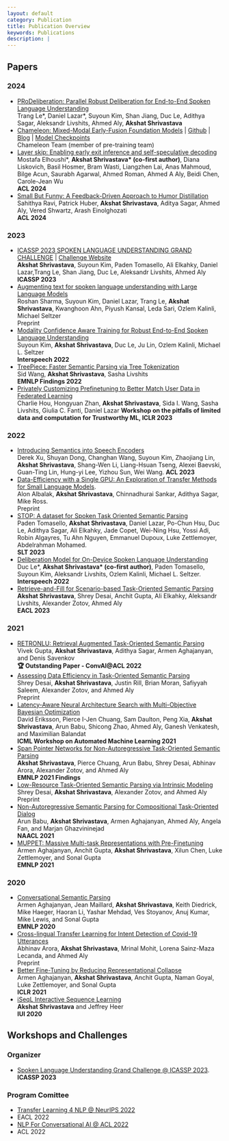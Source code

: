```yaml
---
layout: default
category: Publication
title: Publication Overview
keywords: Publications
description: |
---
```


## Papers

### 2024
* [PRoDeliberation: Parallel Robust Deliberation for End-to-End Spoken Language Understanding](https://arxiv.org/pdf/2406.07823)  
Trang Le\*, Daniel Lazar\*, Suyoun Kim, Shan Jiang, Duc Le, Adithya Sagar, Aleksandr Livshits, Ahmed Aly, **Akshat Shrivastava**
* [Chameleon: Mixed-Modal Early-Fusion Foundation Models](https://arxiv.org/pdf/2405.09818?) | [Github](https://github.com/facebookresearch/chameleon) | [Blog](https://ai.meta.com/blog/meta-fair-research-new-releases/) | [Model Checkpoints](https://ai.meta.com/resources/models-and-libraries/chameleon-downloads/)  
Chameleon Team (member of pre-training team)  
* [Layer skip: Enabling early exit inference and self-speculative decoding](https://arxiv.org/pdf/2404.16710)  
Mostafa Elhoushi\*, **Akshat Shrivastava\* (co-first author)**, Diana Liskovich, Basil Hosmer, Bram Wasti, Liangzhen Lai, Anas Mahmoud, Bilge Acun, Saurabh Agarwal, Ahmed Roman, Ahmed A Aly, Beidi Chen, Carole-Jean Wu  
**ACL 2024**
* [Small But Funny: A Feedback-Driven Approach to Humor Distillation](https://arxiv.org/pdf/2402.18113)   
Sahithya Ravi, Patrick Huber, **Akshat Shrivastava**, Aditya Sagar, Ahmed Aly, Vered Shwartz, Arash Einolghozati  
**ACL 2024**

### 2023
* [ICASSP 2023 SPOKEN LANGUAGE UNDERSTANDING GRAND CHALLENGE](https://akshatsh.github.io/papers/SLU_ICASSP_Challenge_Summary_upload.pdf) | [Challenge Website](https://facebookresearch.github.io/spoken_task_oriented_parsing/)  
**Akshat Shrivastava**, Suyoun Kim, Paden Tomasello, Ali Elkahky, Daniel Lazar,Trang Le, Shan Jiang, Duc Le, Aleksandr Livshits, Ahmed Aly     
**ICASSP 2023**
* [Augmenting text for spoken language understanding with Large Language Models](https://arxiv.org/abs/2309.09390)  
Roshan Sharma, Suyoun Kim, Daniel Lazar, Trang Le, **Akshat Shrivastava**, Kwanghoon Ahn, Piyush Kansal, Leda Sari, Ozlem Kalinli, Michael Seltzer  
Preprint
* [Modality Confidence Aware Training for Robust End-to-End Spoken Language Understanding](https://arxiv.org/abs/2307.12134)  
Suyoun Kim, **Akshat Shrivastava**, Duc Le, Ju Lin, Ozlem Kalinli, Michael L. Seltzer  
**Interspeech 2022**
* [TreePiece: Faster Semantic Parsing via Tree Tokenization](https://arxiv.org/abs/2303.1716)  
Sid Wang, **Akshat Shrivastava**, Sasha Livshits  
**EMNLP Findings 2022**
* [Privately Customizing Prefinetuning to Better Match User Data in Federated Learning](https://arxiv.org/abs/2302.09042)  
Charlie Hou, Hongyuan Zhan, **Akshat Shrivastava**, Sida I. Wang, Sasha Livshits, Giulia C. Fanti, Daniel Lazar
**Workshop on the pitfalls of limited data and computation for Trustworthy ML, ICLR 2023**


### 2022
* [Introducing Semantics into Speech Encoders](https://arxiv.org/abs/2211.08402)   
Derek Xu, Shuyan Dong, Changhan Wang, Suyoun Kim, Zhaojiang Lin, **Akshat Shrivastava**, Shang-Wen Li, Liang-Hsuan Tseng, Alexei Baevski, Guan-Ting Lin, Hung-yi Lee, Yizhou Sun, Wei Wang.
**ACL 2023**
* [Data-Efficiency with a Single GPU: An Exploration of Transfer Methods for Small Language Models](https://arxiv.org/abs/2210.03871).  
Alon Albalak, **Akshat Shrivastava**, Chinnadhurai Sankar, Adithya Sagar, Mike Ross.  
Preprint
* [STOP: A dataset for Spoken Task Oriented Semantic Parsing](https://arxiv.org/abs/2207.10643)      
Paden Tomasello, **Akshat Shrivastava**, Daniel Lazar, Po-Chun Hsu, Duc Le, Adithya Sagar, Ali Elkahky, Jade Copet, Wei-Ning Hsu, Yossi Adi, Robin Algayres, Tu Ahn Nguyen, Emmanuel Dupoux, Luke Zettlemoyer, Abdelrahman Mohamed.  
**SLT 2023**
* [Deliberation Model for On-Device Spoken Language Understanding](https://arxiv.org/abs/2204.01893)    
Duc Le\*, **Akshat Shrivastava\* (co-first author)**, Paden Tomasello, Suyoun Kim, Aleksandr Livshits, Ozlem Kalinli, Michael L. Seltzer.  
**Interspeech 2022**
* [Retrieve-and-Fill for Scenario-based Task-Oriented Semantic Parsing](https://arxiv.org/abs/2202.00901)     
**Akshat Shrivastava**, Shrey Desai, Anchit Gupta, Ali Elkahky, Aleksandr Livshits, Alexander Zotov, Ahmed Aly   
**EACL 2023**

### 2021
* [RETRONLU: Retrieval Augmented Task-Oriented Semantic Parsing](https://arxiv.org/abs/2109.10410)   
Vivek Gupta, **Akshat Shrivastava**, Adithya Sagar, Armen Aghajanyan, and Denis Savenkov   
**🏆 Outstanding Paper - ConvAI@ACL 2022** 
* [Assessing Data Efficiency in Task-Oriented Semantic Parsing](https://arxiv.org/abs/2107.04736)   
Shrey Desai, **Akshat Shrivastava**, Justin Rill, Brian Moran, Safiyyah Saleem, Alexander Zotov, and Ahmed Aly   
Preprint
* [Latency-Aware Neural Architecture Search with Multi-Objective Bayesian Optimization](https://arxiv.org/abs/2106.11890)  
David Eriksson, Pierce I-Jen Chuang, Sam Daulton, Peng Xia, **Akshat Shrivastava**, Arun Babu, Shicong Zhao, Ahmed Aly, Ganesh Venkatesh, and Maximilian Balandat  
**ICML Workshop on Automated Machine Learning 2021**
* [Span Pointer Networks for Non-Autoregressive Task-Oriented Semantic Parsing](https://arxiv.org/abs/2104.07275)  
**Akshat Shrivastava**, Pierce Chuang, Arun Babu, Shrey Desai, Abhinav Arora, Alexander Zotov, and Ahmed Aly  
**EMNLP 2021 Findings**
* [Low-Resource Task-Oriented Semantic Parsing via Intrinsic Modeling](https://arxiv.org/abs/2104.07224)  
Shrey Desai, **Akshat Shrivastava**, Alexander Zotov, and Ahmed Aly  
Preprint
* [Non-Autoregressive Semantic Parsing for Compositional Task-Oriented Dialog](https://arxiv.org/abs/2104.04923)  
Arun Babu, **Akshat Shrivastava**, Armen Aghajanyan, Ahmed Aly, Angela Fan, and Marjan Ghazvininejad  
**NAACL 2021**
* [MUPPET: Massive Multi-task Representations with Pre-Finetuning](https://arxiv.org/abs/2101.11038)  
Armen Aghajanyan, Anchit Gupta, **Akshat Shrivastava**, Xilun Chen, Luke Zettlemoyer, and Sonal Gupta  
**EMNLP 2021**

### 2020

* [Conversational Semantic Parsing](https://arxiv.org/abs/2009.13655)  
Armen Aghajanyan, Jean Maillard, **Akshat Shrivastava**, Keith Diedrick, Mike Haeger, Haoran Li, Yashar Mehdad, Ves Stoyanov, Anuj Kumar, Mike Lewis, and Sonal Gupta  
**EMNLP 2020**
* [Cross-lingual Transfer Learning for Intent Detection of Covid-19 Utterances](https://openreview.net/pdf?id=Ku-nv600bNM)  
Abhinav Arora, **Akshat Shrivastava**, Mrinal Mohit, Lorena Sainz-Maza Lecanda, and Ahmed Aly  
Preprint
* [Better Fine-Tuning by Reducing Representational Collapse](https://arxiv.org/abs/2008.03156)  
Armen Aghajanyan, **Akshat Shrivastava**, Anchit Gupta, Naman Goyal, Luke Zettlemoyer, and Sonal Gupta  
**ICLR 2021**
* [iSeqL Interactive Sequence Learning](https://github.com/AkshatSh/iSeqL)  
**Akshat Shrivastava** and Jeffrey Heer  
**IUI 2020**

## Workshops and Challenges

### Organizer
* [Spoken Language Understanding Grand Challenge @ ICASSP 2023](https://facebookresearch.github.io/spoken_task_oriented_parsing/).  
**ICASSP 2023**

### Program Comittee
* [Transfer Learning 4 NLP @ NeurIPS 2022](https://tl4nlp.github.io/) 
* EACL 2022
* [NLP For Conversational AI @ ACL 2022](https://sites.google.com/view/4thnlp4convai/home?authuser=0)
* ACL 2022
